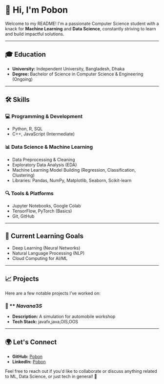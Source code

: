 # 👋 Hi, I'm **Pobon**

Welcome to my README! I'm a passionate Computer Science student with a knack for **Machine Learning** and **Data Science**, constantly striving to learn and build impactful solutions.

---

## 🎓 **Education**
- **University:** Independent University, Bangladesh, Dhaka
- **Degree:** Bachelor of Science in Computer Science & Engineering (Ongoing)

---

## 🛠️ **Skills**

### 💻 Programming & Development
- Python, R, SQL
- C++, JavaScript (Intermediate)

### 📊 Data Science & Machine Learning
- Data Preprocessing & Cleaning
- Exploratory Data Analysis (EDA)
- Machine Learning Model Building (Regression, Classification, Clustering)
- Libraries: Pandas, NumPy, Matplotlib, Seaborn, Scikit-learn

### 🔍 Tools & Platforms
- Jupyter Notebooks, Google Colab
- TensorFlow, PyTorch (Basics)
- Git, GitHub

---

## 🌱 **Current Learning Goals**
- Deep Learning (Neural Networks)
- Natural Language Processing (NLP)
- Cloud Computing for AI/ML

---

## 📈 **Projects**
Here are a few notable projects I’ve worked on:

### 🧠 ** $Navana3S$
- **Description:** A simulation for automobile workshop
- **Tech Stack:** javafx,java,OIS,OOS


---

## 🌍 **Let's Connect**
- **GitHub:** [Pobon](https://github.com/yourgithub)  
- **LinkedIn:** [Pobon](https://linkedin.com/in/yourlinkedin)

Feel free to reach out if you'd like to collaborate or discuss anything related to ML, Data Science, or just tech in general! 🤝

